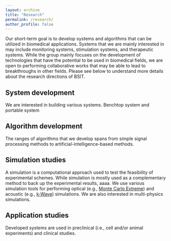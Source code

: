 ```yaml
---
layout: archive
title: "Research"
permalink: /research/
author_profile: false
---
```


Our short-term goal is to develop systems and algorithms that can be utilized in biomedical applications. Systems that we are mainly interested in may include monitoring systems, stimulation systems, and therapeutic systems. While the group mainly focuses on the development of technologies that have the potential to be used in biomedical fields, we are open to performing collaborative works that may be able to lead to breakthroughs in other fields. Please see below to understand more details about the research directions of BSIT.    

System development
------
We are interested in building various systems. Benchtop system and portable system 


Algorithm development
------
The ranges of algorithms that we develop spans from simple signal processing methods to artificial-intelligence-based methods.


Simulation studies
------
A simulation is a computational approach used to test the feasibility of experimental schemes. While simulation is mostly used as a complementary method to back up the experimental results, aaaa. We use various simulation tools for performing optical (e.g., [Monte Carlo Extreme](https://mcx.space)) and acoustic (e.g., [k-Wave](https://kwave.org)) simulations. We are also interested in multi-physics simulations.

Application studies
------
Developed systems are used in preclinical (i.e., cell and/or animal experiments) and clinical studies.
